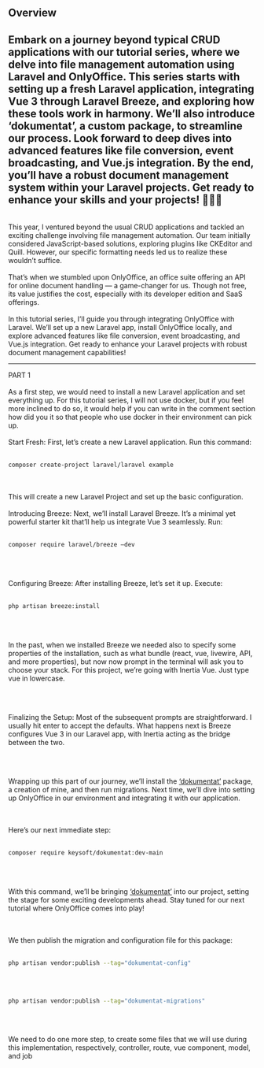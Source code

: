 ## Overview
Embark on a journey beyond typical CRUD applications with our tutorial series, where we delve into file management automation using Laravel and OnlyOffice. This series starts with setting up a fresh Laravel application, integrating Vue 3 through Laravel Breeze, and exploring how these tools work in harmony. We’ll also introduce ‘dokumentat’, a custom package, to streamline our process. Look forward to deep dives into advanced features like file conversion, event broadcasting, and Vue.js integration. By the end, you’ll have a robust document management system within your Laravel projects. Get ready to enhance your skills and your projects! 🚀👨‍💻
<br />
---
<br />
This year, I ventured beyond the usual CRUD applications and tackled an exciting challenge involving file management automation. Our team initially considered JavaScript-based solutions, exploring plugins like CKEditor and Quill. However, our specific formatting needs led us to realize these wouldn’t suffice.
<br />
<br />
That’s when we stumbled upon OnlyOffice, an office suite offering an API for online document handling — a game-changer for us. Though not free, its value justifies the cost, especially with its developer edition and SaaS offerings.
<br />
<br />
In this tutorial series, I’ll guide you through integrating OnlyOffice with Laravel. We’ll set up a new Laravel app, install OnlyOffice locally, and explore advanced features like file conversion, event broadcasting, and Vue.js integration. Get ready to enhance your Laravel projects with robust document management capabilities!

--- 
PART 1
<br />
<br />
As a first step, we would need to install a new Laravel application and set everything up. For this tutorial series, I will not use docker, but if you feel more inclined to do so, it would help if you can write in the comment section how did you it so that people who use docker in their environment can pick up.
<br />
<br />
Start Fresh: First, let’s create a new Laravel application. Run this command:
<br />
<br />

```bash
composer create-project laravel/laravel example
```
<br />
<br />
This will create a new Laravel Project and set up the basic configuration.
<br />
<br />
Introducing Breeze: Next, we’ll install Laravel Breeze. It’s a minimal yet powerful starter kit that’ll help us integrate Vue 3 seamlessly. Run:
<br />
<br />

```bash
composer require laravel/breeze –dev
```

<br />
<br />

Configuring Breeze: After installing Breeze, let’s set it up. Execute:
<br />
<br />

```bash
php artisan breeze:install
```

<br />
<br />

In the past, when we installed Breeze we needed also to specify some properties of the installation, such as what bundle (react, vue, livewire, API, and more properties), but now now prompt in the terminal will ask you to choose your stack. For this project, we’re going with Inertia Vue. Just type vue in lowercase.

<br />
<br />

Finalizing the Setup: Most of the subsequent prompts are straightforward. I usually hit enter to accept the defaults. What happens next is Breeze configures Vue 3 in our Laravel app, with Inertia acting as the bridge between the two.

<br />
<br />

Wrapping up this part of our journey, we’ll install the [‘dokumentat’](https://packagist.org/packages/keysoft/dokumentat) package, a creation of mine, and then run migrations. Next time, we’ll dive into setting up OnlyOffice in our environment and integrating it with our application.

<br />
<br />
Here’s our next immediate step:
<br />
<br />

```bash
composer require keysoft/dokumentat:dev-main
```

<br />
<br />

With this command, we’ll be bringing [‘dokumentat’](https://packagist.org/packages/keysoft/dokumentat) into our project, setting the stage for some exciting developments ahead. Stay tuned for our next tutorial where OnlyOffice comes into play!

<br />
<br />
We then publish the migration and configuration file for this package:
<br />
<br />

```bash
php artisan vendor:publish --tag="dokumentat-config"
```
<br />
<br />

```bash
php artisan vendor:publish --tag="dokumentat-migrations"
```

<br />
<br />

We need to do one more step, to create some files that we will use during this implementation, respectively, controller, route, vue component, model, and job
